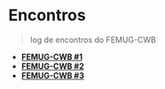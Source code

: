# Encontros

> log de encontros do FEMUG-CWB

- **[FEMUG-CWB #1](/encontros/01.md)**
- **[FEMUG-CWB #2](/02.md)**
- **[FEMUG-CWB #3](/03.md)**